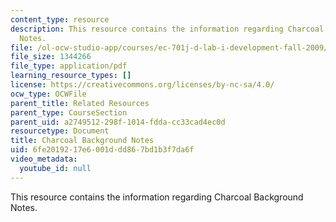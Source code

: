 ```yaml
---
content_type: resource
description: This resource contains the information regarding Charcoal Background
  Notes.
file: /ol-ocw-studio-app/courses/ec-701j-d-lab-i-development-fall-2009/6fe2019217e6001ddd867bd1b3f7da6f_MITEC_701JF09_char_bg.pdf
file_size: 1344266
file_type: application/pdf
learning_resource_types: []
license: https://creativecommons.org/licenses/by-nc-sa/4.0/
ocw_type: OCWFile
parent_title: Related Resources
parent_type: CourseSection
parent_uid: a2749512-298f-1014-fdda-cc33cad4ec0d
resourcetype: Document
title: Charcoal Background Notes
uid: 6fe20192-17e6-001d-dd86-7bd1b3f7da6f
video_metadata:
  youtube_id: null
---
```

This resource contains the information regarding Charcoal Background Notes.